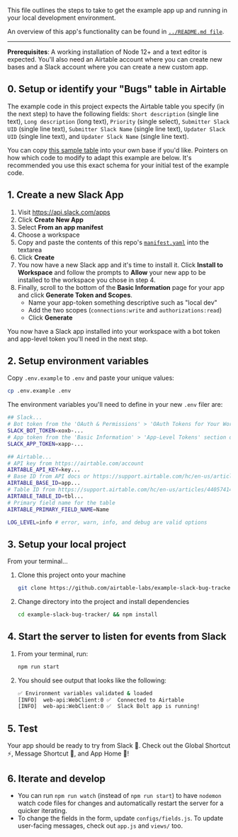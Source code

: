 This file outlines the steps to take to get the example app up and running in your local development environment.

An overview of this app's functionality can be found in [`../README.md file`](../README.md).

---

**Prerequisites**: A working installation of Node 12+ and a text editor is expected. You'll also need an Airtable account where you can create new bases and a Slack account where you can create a new custom app.

## 0. Setup or identify your "Bugs" table in Airtable

The example code in this project expects the Airtable table you specify (in the next step) to have the following fields: `Short description` (single line text), `Long description` (long text), `Priority` (single select), `Submitter Slack UID` (single line text), `Submitter Slack Name` (single line text), `Updater Slack UID` (single line text), and `Updater Slack Name` (single line text).

You can copy [this sample table](https://airtable.com/shrUnY5ULVeIcOfFr) into your own base if you'd like. Pointers on how which code to modify to adapt this example are below. It's recommended you use this exact schema for your initial test of the example code.


## 1. Create a new Slack App

1. Visit https://api.slack.com/apps
2. Click **Create New App**
3. Select **From an app manifest**
4. Choose a workspace
5. Copy and paste the contents of this repo's [`manifest.yaml`](manifest.yaml) into the textarea
6. Click **Create**
7. You now have a new Slack app and it's time to install it. Click **Install to Workspace** and follow the prompts to **Allow** your new app to be installed to the workspace you chose in step 4.
8. Finally, scroll to the bottom of the **Basic Information** page for your app and click **Generate Token and Scopes**. 
    - Name your app-token something descriptive such as "local dev"
    - Add the two scopes (`connections:write` and `authorizations:read`)
    - Click **Generate**

You now have a Slack app installed into your workspace with a bot token and app-level token you'll need in the next step.

## 2. Setup environment variables

Copy `.env.example` to `.env` and paste your unique values:

```zsh
cp .env.example .env
```

The environment variables you'll need to define in your new `.env` filer are:

```zsh
## Slack...
# Bot token from the 'OAuth & Permissions' > 'OAuth Tokens for Your Workspace' section of your Slack app config off of api.slack.com/apps
SLACK_BOT_TOKEN=xoxb-...
# App token from the 'Basic Information' > 'App-Level Tokens' section of your Slack app config off of api.slack.com/apps
SLACK_APP_TOKEN=xapp-...

## Airtable...
# API key from https://airtable.com/account
AIRTABLE_API_KEY=key...
# Base ID from API docs or https://support.airtable.com/hc/en-us/articles/4405741487383
AIRTABLE_BASE_ID=app...
# Table ID from https://support.airtable.com/hc/en-us/articles/4405741487383
AIRTABLE_TABLE_ID=tbl...
# Primary field name for the table
AIRTABLE_PRIMARY_FIELD_NAME=Name

LOG_LEVEL=info # error, warn, info, and debug are valid options
```

## 3. Setup your local project

From your terminal...

1. Clone this project onto your machine
    ```zsh
    git clone https://github.com/airtable-labs/example-slack-bug-tracker.git
    ```

2. Change directory into the project and install dependencies
    ```zsh
    cd example-slack-bug-tracker/ && npm install
    ```

## 4. Start the server to listen for events from Slack
1. From your terminal, run:
    ```zsh
    npm run start
    ```

2. You should see output that looks like the following:
    ```zsh
    ✅ Environment variables validated & loaded
    [INFO]  web-api:WebClient:0 ✅  Connected to Airtable
    [INFO]  web-api:WebClient:0 ✅  Slack Bolt app is running!
    ```

## 5. Test

Your app should be ready to try from Slack 🚀. Check out the Global Shortcut ⚡️, Message Shortcut 💬, and App Home 🏡!

## 6. Iterate and develop
- You can run `npm run watch` (instead of `npm run start`) to have `nodemon` watch code files for changes and automatically restart the server for a quicker iterating.
- To change the fields in the form, update `configs/fields.js`. To update user-facing messages, check out `app.js` and `views/` too.
